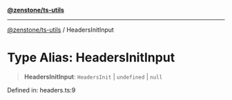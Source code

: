 [**@zenstone/ts-utils**](../README.md)

***

[@zenstone/ts-utils](../globals.md) / HeadersInitInput

# Type Alias: HeadersInitInput

> **HeadersInitInput**: `HeadersInit` \| `undefined` \| `null`

Defined in: headers.ts:9
